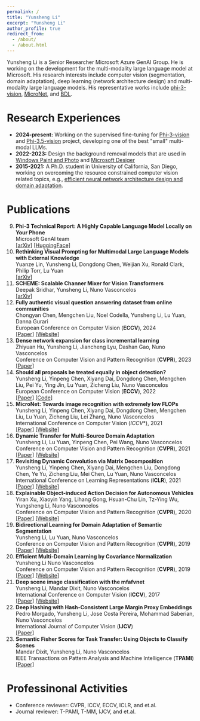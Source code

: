 ```yaml
---
permalink: /
title: "Yunsheng Li"
excerpt: "Yunsheng Li"
author_profile: true
redirect_from: 
  - /about/
  - /about.html
---
```


Yunsheng Li is a Senior Researcher Microsoft Azure GenAI Group. He is working on the development for the multi-modality large language model at Microsoft. His research interests include computer vision (segmentation, domain adaptation), deep learning (network architecture design) and multi-modality large language models. His representative works include [phi-3-vision](https://huggingface.co/microsoft/Phi-3-vision-128k-instruct), [MicroNet](http://www.svcl.ucsd.edu/projects/micronet/), and [BDL](https://openaccess.thecvf.com/content_CVPR_2019/papers/Li_Bidirectional_Learning_for_Domain_Adaptation_of_Semantic_Segmentation_CVPR_2019_paper.pdf). 

Research Experiences
======
- **2024-present:** Working on the supervised fine-tuning for [Phi-3-vision](https://huggingface.co/microsoft/Phi-3-vision-128k-instruct) and [Phi-3.5-vision](https://huggingface.co/microsoft/Phi-3.5-vision-instruct) project, developing one of the best "small" multi-modal LLMs.
- **2022-2023:** Design the background removal models that are used in [Windows Paint and Photo](https://blogs.windows.com/windows-insider/2023/09/07/background-removal-in-paint-begins-rolling-out-to-windows-insiders) and [Microsoft Desiger](https://create.microsoft.com/en-us/features/image-background-remover)
- **2015-2021:** A Ph.D. student in University of California, San Diego, working on overcoming the resource constrained computer vision related topics, e.g., [efficient neural network architecture design and domain adaptation](http://www.svcl.ucsd.edu/people/yunsheng/thesis.pdf). 


Publications
======
9. **Phi-3 Technical Report: A Highly Capable Language Model Locally on Your Phone** <br>
   Microsoft GenAI team <br>
   [[arXiv]](https://arxiv.org/abs/2404.14219) [[HuggingFace]](https://huggingface.co/microsoft/Phi-3-vision-128k-instruct)
8. **Rethinking Visual Prompting for Multimodal Large Language Models with External Knowledge** <br>
   Yuanze Lin, Yunsheng Li, Dongdong Chen, Weijian Xu, Ronald Clark, Philip Torr, Lu Yuan <br>
   [[arXiv]](https://arxiv.org/pdf/2407.04681)
2. **SCHEME: Scalable Channer Mixer for Vision Transformers** <br>
   Deepak Sridhar, Yunsheng Li, Nuno Vasconcelos <br>
   [[arXiv]](https://arxiv.org/pdf/2312.00412)
5. **Fully authentic visual question answering dataset from online communities** <br>
   Chongyan Chen, Mengchen Liu, Noel Codella, Yunsheng Li, Lu Yuan, Danna Gurari <br>
   European Conference on Computer Vision (**ECCV**), 2024<br>
   [[Paper]](https://arxiv.org/pdf/2311.15562) [[Website]](https://vqaonline.github.io/)
1. **Dense network expansion for class incremental learning** <br>
   Zhiyuan Hu, Yunsheng Li, Jiancheng Lyu, Dashan Gao, Nuno Vasconcelos <br>
   Conference on Computer Vision and Pattern Recognition (**CVPR**), 2023 <br>
   [[Paper]](https://openaccess.thecvf.com/content/CVPR2023/papers/Hu_Dense_Network_Expansion_for_Class_Incremental_Learning_CVPR_2023_paper.pdf)
7. **Should all proposals be treated equally in object detection?** <br>
   Yunsheng Li, Yinpeng Chen, Xiyang Dai, Dongdong Chen, Mengchen Liu, Pei Yu, Ying Jin, Lu Yuan, Zicheng Liu, Nuno Vasconcelos <br>
   European Conference on Computer Vision (**ECCV**), 2022 <br>
   [[Paper]](https://arxiv.org/pdf/2207.03520) [[Code]](https://github.com/liyunsheng13/dpp)
6. **MicroNet: Towards image recognition with extremely low FLOPs** <br>
   Yunsheng Li, Yinpeng Chen, Xiyang Dai, Dongdong Chen, Mengchen Liu, Lu Yuan, Zicheng Liu, Lei Zhang, Nuno Vasconcelos <br> 
   International Conference on Computer Vision (*ICCV**), 2021 <br>
   [[Paper]](https://arxiv.org/abs/2108.05894) [[Website]](http://www.svcl.ucsd.edu/projects/drt)
6. **Dynamic Transfer for Multi-Source Domain Adaptation** <br>
   Yunsheng Li, Lu Yuan, Yinpeng Chen, Pei Wang, Nuno Vasconcelos <br>
   Conference on Computer Vision and Pattern Recognition (**CVPR**), 2021 <br>
   [[Paper]](https://arxiv.org/abs/2103.10583) [[Website]](http://www.svcl.ucsd.edu/projects/drt)
4. **Revisiting Dynamic Convolution via Matrix Decomposition** <br>
   Yunsheng Li, Yinpeng Chen, Xiyang Dai, Mengchen Liu, Dongdong Chen, Ye Yu, Zicheng Liu, Mei Chen, Lu Yuan, Nuno Vasconcelos <br>
   International Conference on Learning Representations (**ICLR**), 2021 <br>
   [[Paper]](https://arxiv.org/abs/2103.08756) [[Website]](http://www.svcl.ucsd.edu/projects/dcd)
3. **Explainable Object-induced Action Decision for Autonomous Vehicles** <br>
   Yiran Xu, Xiaoyin Yang, Lihang Gong, Hsuan-Chu Lin, Tz-Ying Wu, Yungsheng Li, Nuno Vasconcelos <br>
   Conference on Computer Vision and Pattern Recognition (**CVPR**), 2020 <br>
   [[Paper]](https://arxiv.org/pdf/2003.09405.pdf) [[Website]](https://twizwei.github.io/bddoia_project/)
3. **Bidirectional Learning for Domain Adaptation of Semantic Segmentation** <br>
   Yunsheng Li, Lu Yuan, Nuno Vasconcelos <br>
   Conference on Computer Vision and Pattern Recognition (**CVPR**), 2019 <br>
   [[Paper]](https://arxiv.org/pdf/1904.10620.pdf) [[Website]](http://www.svcl.ucsd.edu/projects/bdl)
2. **Efficient Multi-Domain Learning by Covariance Normalization** <br>
   Yunsheng Li Nuno Vasconcelos <br>
   Conference on Computer Vision and Pattern Recognition (**CVPR**), 2019 <br>
   [[Paper]](http://openaccess.thecvf.com/content_CVPR_2019/papers/Li_Efficient_Multi-Domain_Learning_by_Covariance_Normalization_CVPR_2019_paper.pdf) [[Website]](http://www.svcl.ucsd.edu/projects/CovNorm)
10. **Deep scene image classification with the mfafvnet** <br>
   Yunsheng Li, Mandar Dixit, Nuno Vasconcelos <br>
   International Conference on Computer Vision (**ICCV**), 2017 <br>
   [[Paper]](http://openaccess.thecvf.com/content_ICCV_2017/papers/Li_Deep_Scene_Image_ICCV_2017_paper.pdf) [[Website]](http://www.svcl.ucsd.edu/projects/mfanet)
11. **Deep Hashing with Hash-Consistent Large Margin Proxy Embeddings** <br>
   Pedro Morgado, Yunsheng Li, Jose Costa Pereira, Mohammad Saberian, Nuno Vasconcelos <br>
   International Journal of Computer Vision (**IJCV**) <br>
   [[Paper]](https://arxiv.org/abs/2007.13912)
12. **Semantic Fisher Scores for Task Transfer: Using Objects to Classify Scenes** <br>
   Mandar Dixit, Yunsheng Li, Nuno Vasconcelos <br>
   IEEE Transactions on Pattern Analysis and Machine Intelligence (**TPAMI**) <br>
   [[Paper]](https://arxiv.org/pdf/1905.11539.pdf)




Professinonal Activities
======
- Conference reviewer: CVPR, ICCV, ECCV, ICLR, and et.al. 
- Journal reviewer: T-PAMI, T-MM, IJCV, and et.al.

